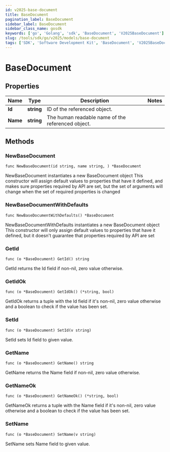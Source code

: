 ```yaml
---
id: v2025-base-document
title: BaseDocument
pagination_label: BaseDocument
sidebar_label: BaseDocument
sidebar_class_name: gosdk
keywords: ['go', 'Golang', 'sdk', 'BaseDocument', 'V2025BaseDocument'] 
slug: /tools/sdk/go/v2025/models/base-document
tags: ['SDK', 'Software Development Kit', 'BaseDocument', 'V2025BaseDocument']
---
```


# BaseDocument

## Properties

Name | Type | Description | Notes
------------ | ------------- | ------------- | -------------
**Id** | **string** | ID of the referenced object. | 
**Name** | **string** | The human readable name of the referenced object. | 

## Methods

### NewBaseDocument

`func NewBaseDocument(id string, name string, ) *BaseDocument`

NewBaseDocument instantiates a new BaseDocument object
This constructor will assign default values to properties that have it defined,
and makes sure properties required by API are set, but the set of arguments
will change when the set of required properties is changed

### NewBaseDocumentWithDefaults

`func NewBaseDocumentWithDefaults() *BaseDocument`

NewBaseDocumentWithDefaults instantiates a new BaseDocument object
This constructor will only assign default values to properties that have it defined,
but it doesn't guarantee that properties required by API are set

### GetId

`func (o *BaseDocument) GetId() string`

GetId returns the Id field if non-nil, zero value otherwise.

### GetIdOk

`func (o *BaseDocument) GetIdOk() (*string, bool)`

GetIdOk returns a tuple with the Id field if it's non-nil, zero value otherwise
and a boolean to check if the value has been set.

### SetId

`func (o *BaseDocument) SetId(v string)`

SetId sets Id field to given value.


### GetName

`func (o *BaseDocument) GetName() string`

GetName returns the Name field if non-nil, zero value otherwise.

### GetNameOk

`func (o *BaseDocument) GetNameOk() (*string, bool)`

GetNameOk returns a tuple with the Name field if it's non-nil, zero value otherwise
and a boolean to check if the value has been set.

### SetName

`func (o *BaseDocument) SetName(v string)`

SetName sets Name field to given value.



